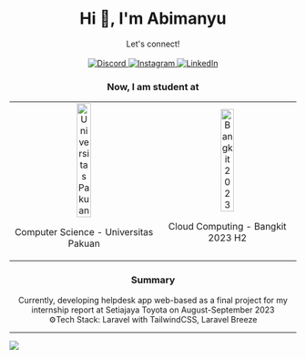 <h1 align="center">Hi 👋, I'm Abimanyu</h1>
<div align="center">
  Let's connect! <br/><br/>
  <a href="https://discord.gg/kyriten#0865">
    <img src="https://img.shields.io/badge/Discord-%237289DA.svg?logo=discord&logoColor=white" alt="Discord">
  </a>
  <a href="https://instagram.com/ossastra">
    <img src="https://img.shields.io/badge/Instagram-%23E4405F.svg?logo=Instagram&logoColor=white" alt="Instagram">
  </a>
  <a href="https://linkedin.com/in/abimanyu-okysaputra">
    <img src="https://img.shields.io/badge/LinkedIn-%230077B5.svg?logo=linkedin&logoColor=white" alt="LinkedIn">
  </a>
</div>

<div align="center">
 <h3 style="font-style=bold">Now, I am student at</h3>
  <table style="text-align: center;">
    <tr style="border: none">
    <td style="border: none" align="center">
      <img src="https://github.com/kyriten/kyriten/blob/main/logo-unpak.ico" alt="Universitas Pakuan" style="width: 32%;">
      <p>Computer Science - Universitas Pakuan</p>
    </td>
    <td style="border: none" align="center">
      <img src="https://github.com/kyriten/kyriten/blob/main/bangkit.ico" alt="Bangkit 2023" style="width: 32%;">
      <p>Cloud Computing - Bangkit 2023 H2</p>
    </td>
    </tr>
  </table>

<h3 style="font-style=bold">Summary</h3>
  Currently, developing helpdesk app web-based as a final project for my internship report at Setiajaya Toyota on August-September 2023 <br/>
  ⚙️Tech Stack: Laravel with TailwindCSS, Laravel Breeze
</div>

---
[![](https://visitcount.itsvg.in/api?id=kyriten&icon=7&color=6)](https://visitcount.itsvg.in)

<!-- Proudly created with GPRM ( https://gprm.itsvg.in ) -->
